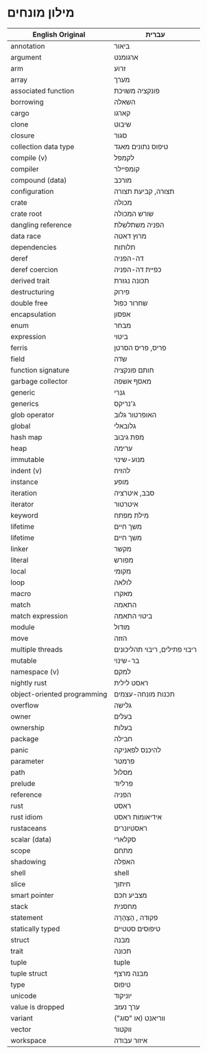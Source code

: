 # מילון מונחים

| English Original            	| עברית                     	|
| ----------------------------- | ----------------------------- |
| annotation                  	| ביאור                         |
| argument                    	| ארגומנט                       |
| arm                         	| זרוע                          |
| array                       	| מערך                          |
| associated function         	| פונקציה משויכת                |
| borrowing                   	| השאלה                         |
| cargo                       	| קארגו                         |
| clone                       	| שיבוט                         |
| closure                     	| סגור                          |
| collection data type		| טיפוס נתונים מאגד		|
| compile (v)                 	| לקמפל                         |
| compiler                    	| קומפיילר                      |
| compound (data)             	| מורכב                         |
| configuration               	| תצורה, קביעת תצורה            |
| crate                       	| מכולה                         |
| crate root			| שורש המכולה			|
| dangling reference          	| הפניה משתלשלת                 |
| data race                   	| מרוץ דאטה                     |
| dependencies               	| תלותות                        |
| deref                       	| דה-הפניה                      |
| deref coercion              	| כפיית דה-הפניה                |
| derived trait               	| תכונה נגזרת                   |
| destructuring               	| פירוק                         |
| double free                 	| שחרור כפול                    |
| encapsulation			| אפסון				|
| enum                        	| מבחר                          |
| expression                  	| ביטוי                         |
| ferris                      	| פריס, פריס הסרטן              |
| field                       	| שדה                           |
| function signature          	| חותם פונקציה                  |
| garbage collector           	| מאסף אשפה                     |
| generic                     	| גנרי                          |
| generics                    	| ג'נריקס                       |
| glob operator			| האופרטור גלוב			|
| global                      	| גלובאלי                       |
| hash map                    	| מפת גיבוב                     |
| heap                        	| ערימה                         |
| immutable                   	| מנוע-שינוי                    |
| indent (v)                  	| להזיח                         |
| instance                    	| מופע                          |
| iteration                  	| סבב, איטרציה                  |
| iterator                    	| איטרטור                       |
| keyword                     	| מילת מפתח                     |
| lifetime                    	| משך חיים                      |
| lifetime                    	| משך חיים                      |
| linker                      	| מקשר                          |
| literal                     	| מפורש                         |
| local                       	| מקומי                         |
| loop                        	| לולאה                         |
| macro                       	| מאקרו                         |
| match                       	| התאמה                         |
| match expression            	| ביטוי התאמה                   |
| module                      	| מודול                         |
| move                        	| הזזה                          |
| multiple threads            	| ריבוי פתילים, ריבוי תהליכונים |
| mutable                     	| בר-שינוי                      |
| namespace (v)               	| למקם                          |
| nightly rust                	| ראסט לילית                    |
| object-oriented programming 	| תכנות מונחה-עצמים             |
| overflow                    	| גלישה                         |
| owner                       	| בעלים                         |
| ownership                   	| בעלות                         |
| package			| חבילה				|
| panic                       	| להיכנס לפאניקה                |
| parameter                   	| פרמטר                         |
| path                        	| מסלול                         |
| prelude                     	| פרליוד                        |
| reference                   	| הפניה                         |
| rust                        	| ראסט                          |
| rust idiom                  	| אידיאומות ראסט                |
| rustaceans                  	| ראסטיונרים                    |
| scalar (data)               	| סקלארי                        |
| scope                       	| מתחם                          |
| shadowing                   	| האפלה                         |
| shell                       	| shell                         |
| slice                       	| חיתוך                         |
| smart pointer               	| מצביע חכם                     |
| stack                       	| מחסנית                        |
| statement                   	| פקודה , הַצְהָרָה             	|
| statically typed            	| טיפוסים סטטיים                |
| struct                      	| מבנה                          |
| trait                       	| תכונה                         |
| tuple                       	| tuple                         |
| tuple struct                	| מבנה מרצף                     |
| type                        	| טיפוס                         |
| unicode                     	| יוניקוד                       |
| value is dropped            	| ערך נעזב                      |
| variant                     	| ווריאנט (או "סוג")            |
| vector                      	| ווקטור                        |
| workspace		      	| איזור עבודה			|	
